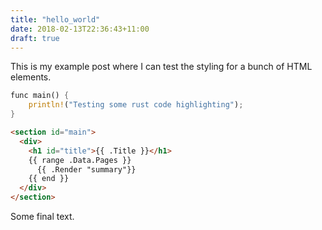 ```yaml
---
title: "hello_world"
date: 2018-02-13T22:36:43+11:00
draft: true
---
```


This is my example post where I can test the styling for a bunch of HTML elements.

```rust
func main() {
	println!("Testing some rust code highlighting");
}
```

```html
<section id="main">
  <div>
    <h1 id="title">{{ .Title }}</h1>
    {{ range .Data.Pages }}
      {{ .Render "summary"}}
    {{ end }}
  </div>
</section>
```

Some final text.